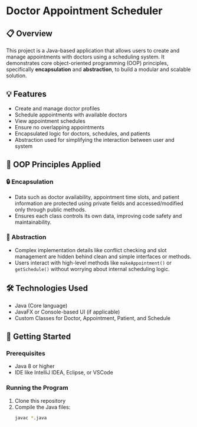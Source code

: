 # Doctor Appointment Scheduler

## 📋 Overview
This project is a Java-based application that allows users to create and manage appointments with doctors using a scheduling system. It demonstrates core object-oriented programming (OOP) principles, specifically **encapsulation** and **abstraction**, to build a modular and scalable solution.

## 💡 Features
- Create and manage doctor profiles
- Schedule appointments with available doctors
- View appointment schedules
- Ensure no overlapping appointments
- Encapsulated logic for doctors, schedules, and patients
- Abstraction used for simplifying the interaction between user and system

## 🧠 OOP Principles Applied

### 🔒 Encapsulation
- Data such as doctor availability, appointment time slots, and patient information are protected using private fields and accessed/modified only through public methods.
- Ensures each class controls its own data, improving code safety and maintainability.

### 🧩 Abstraction
- Complex implementation details like conflict checking and slot management are hidden behind clean and simple interfaces or methods.
- Users interact with high-level methods like `makeAppointment()` or `getSchedule()` without worrying about internal scheduling logic.

## 🛠️ Technologies Used
- Java (Core language)
- JavaFX or Console-based UI (if applicable)
- Custom Classes for Doctor, Appointment, Patient, and Schedule

## 🚀 Getting Started

### Prerequisites
- Java 8 or higher
- IDE like IntelliJ IDEA, Eclipse, or VSCode

### Running the Program
1. Clone this repository
2. Compile the Java files:
   ```bash
   javac *.java
